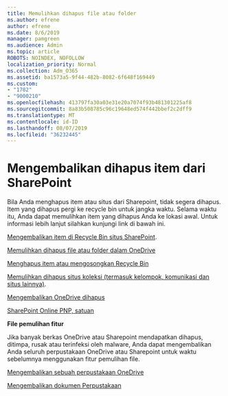 ```yaml
---
title: Memulihkan dihapus file atau folder
ms.author: efrene
author: efrene
ms.date: 8/6/2019
manager: pamgreen
ms.audience: Admin
ms.topic: article
ROBOTS: NOINDEX, NOFOLLOW
localization_priority: Normal
ms.collection: Adm_O365
ms.assetid: ba1573a5-9f44-482b-8082-6f648f169449
ms.custom:
- "1782"
- "9000210"
ms.openlocfilehash: 413797fa30a03e31e20a7074f93b481301225af8
ms.sourcegitcommit: 8a83b508785c96c19648ed574f442bbef2c2dff9
ms.translationtype: MT
ms.contentlocale: id-ID
ms.lasthandoff: 08/07/2019
ms.locfileid: "36232445"
---
```

# <a name="restore-deleted-items-from-sharepoint"></a>Mengembalikan dihapus item dari SharePoint

Bila Anda menghapus item atau situs dari Sharepoint, tidak segera dihapus. Item yang dihapus pergi ke recycle bin untuk jangka waktu. Selama waktu itu, Anda dapat memulihkan item yang dihapus Anda ke lokasi awal. Untuk informasi lebih lanjut silahkan kunjungi link di bawah ini.

[Mengembalikan item di Recycle Bin situs SharePoint](https://support.office.com/article/restore-deleted-items-from-the-site-collection-recycle-bin-5fa924ee-16d7-487b-9a0a-021b9062d14b?ui=en-US&amp;rs=en-US&amp;ad=US).

[Memulihkan dihapus file atau folder dalam OneDrive](https://support.office.com/article/Restore-deleted-files-or-folders-in-OneDrive-949ada80-0026-4db3-a953-c99083e6a84f)

[Menghapus item atau mengosongkan Recycle Bin](https://support.office.com/article/delete-items-or-empty-the-recycle-bin-of-a-sharepoint-site-2e713599-d13e-40d6-96dc-66f0a366f74e#ID0EAADAAA=Online)

[Memulihkan dihapus situs koleksi (termasuk kelompok, komunikasi dan situs lainnya)](https://docs.microsoft.com/sharepoint/restore-deleted-site-collection ).

[Mengembalikan OneDrive dihapus](https://docs.microsoft.com/onedrive/restore-deleted-onedrive)

[SharePoint Online PNP, satuan](https://docs.microsoft.com/powershell/sharepoint/sharepoint-pnp/sharepoint-pnp-cmdlets?view=sharepoint-ps)

**File pemulihan fitur**

Jika banyak berkas OneDrive atau Sharepoint mendapatkan dihapus, ditimpa, rusak atau terinfeksi oleh malware, Anda dapat mengembalikan Anda seluruh perpustakaan OneDrive atau Sharepoint untuk waktu sebelumnya menggunakan fitur pemulihan file.

[Mengembalikan sebuah perpustakaan OneDrive](https://support.office.com/article/restore-your-onedrive-fa231298-759d-41cf-bcd0-25ac53eb8a150)

[Mengembalikan dokumen Perpustakaan](https://support.office.com/article/restore-a-document-library-317791c3-8bd0-4dfd-8254-3ca90883d39a?ui=en-US&amp;rs=en-US&amp;ad=US)
